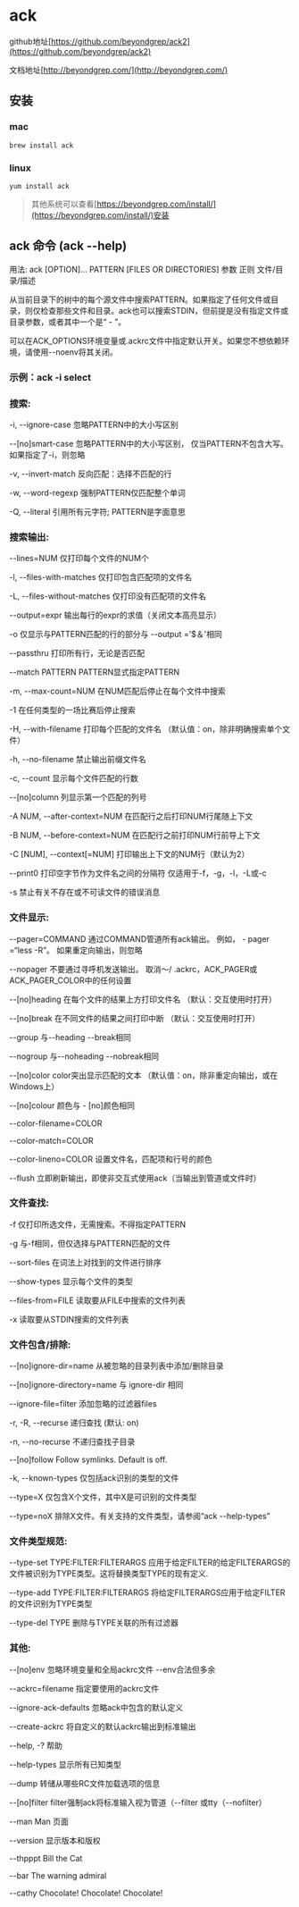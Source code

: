 # ack

github地址[https://github.com/beyondgrep/ack2](https://github.com/beyondgrep/ack2)

文档地址[http://beyondgrep.com/](http://beyondgrep.com/)

## 安装

### mac

`brew install ack`

### linux 

`yum install ack`

> 其他系统可以查看[https://beyondgrep.com/install/](https://beyondgrep.com/install/)安装

## ack 命令 (ack --help)

用法: ack [OPTION]... PATTERN [FILES OR DIRECTORIES]
           参数        正则       文件/目录/描述

从当前目录下的树中的每个源文件中搜索PATTERN。如果指定了任何文件或目录，则仅检查那些文件和目录。ack也可以搜索STDIN，但前提是没有指定文件或目录参数，或者其中一个是“ - ”。

可以在ACK_OPTIONS环境变量或.ackrc文件中指定默认开关。如果您不想依赖环境，请使用--noenv将其关闭。

### 示例：ack -i select

### 搜索:

  -i, --ignore-case             忽略PATTERN中的大小写区别
  
  --[no]smart-case              忽略PATTERN中的大小写区别，
                                仅当PATTERN不包含大写。
                                如果指定了-i，则忽略

  -v, --invert-match            反向匹配：选择不匹配的行

  -w, --word-regexp             强制PATTERN仅匹配整个单词

  -Q, --literal                 引用所有元字符; PATTERN是字面意思
  
### 搜索输出:

  --lines=NUM                   仅打印每个文件的NUM个

  -l, --files-with-matches      仅打印包含匹配项的文件名

  -L, --files-without-matches   仅打印没有匹配项的文件名

  --output=expr                 输出每行的expr的求值（关闭文本高亮显示）

  -o                            仅显示与PATTERN匹配的行的部分与
                                --output ='$＆'相同

  --passthru                    打印所有行，无论是否匹配

  --match PATTERN               PATTERN显式指定PATTERN

  -m, --max-count=NUM           在NUM匹配后停止在每个文件中搜索

  -1                            在任何类型的一场比赛后停止搜索

  -H, --with-filename           打印每个匹配的文件名
                                （默认值：on，除非明确搜索单个文件）

  -h, --no-filename             禁止输出前缀文件名

  -c, --count                   显示每个文件匹配的行数

  --[no]column                  列显示第一个匹配的列号

  -A NUM, --after-context=NUM   在匹配行之后打印NUM行尾随上下文

  -B NUM, --before-context=NUM  在匹配行之前打印NUM行前导上下文

  -C [NUM], --context[=NUM]     打印输出上下文的NUM行（默认为2）

  --print0                      打印空字节作为文件名之间的分隔符
                                仅适用于-f，-g，-l，-L或-c

  -s                            禁止有关不存在或不可读文件的错误消息

### 文件显示:

  --pager=COMMAND               通过COMMAND管道所有ack输出。
                                例如， - pager =“less -R”。
                                如果重定向输出，则忽略

  --nopager                     不要通过寻呼机发送输出。
                                取消〜/ .ackrc，ACK_PAGER或ACK_PAGER_COLOR中的任何设置

  --[no]heading                 在每个文件的结果上方打印文件名
                                （默认：交互使用时打开）

  --[no]break                   在不同文件的结果之间打印中断
                                （默认：交互使用时打开）

  --group                       与--heading --break相同

  --nogroup                     与--noheading --nobreak相同

  --[no]color                   color突出显示匹配的文本
                                （默认值：on，除非重定向输出，或在Windows上）

  --[no]colour                  颜色与 - [no]颜色相同

  --color-filename=COLOR

  --color-match=COLOR

  --color-lineno=COLOR          设置文件名，匹配项和行号的颜色

  --flush                       立即刷新输出，即使非交互式使用ack（当输出到管道或文件时）

### 文件查找:

  -f                            仅打印所选文件，无需搜索。不得指定PATTERN

  -g                            与-f相同，但仅选择与PATTERN匹配的文件

  --sort-files                  在词法上对找到的文件进行排序

  --show-types                  显示每个文件的类型

  --files-from=FILE             读取要从FILE中搜索的文件列表

  -x                            读取要从STDIN搜索的文件列表

### 文件包含/排除:

  --[no]ignore-dir=name         从被忽略的目录列表中添加/删除目录

  --[no]ignore-directory=name   与 ignore-dir 相同

  --ignore-file=filter          添加忽略的过滤器files

  -r, -R, --recurse             递归查找 (默认: on)

  -n, --no-recurse              不递归查找子目录

  --[no]follow                  Follow symlinks.  Default is off.

  -k, --known-types             仅包括ack识别的类型的文件

  --type=X                      仅包含X个文件，其中X是可识别的文件类型

  --type=noX                    排除X文件。有关支持的文件类型，请参阅“ack --help-types”

### 文件类型规范:

  --type-set TYPE:FILTER:FILTERARGS
                                应用于给定FILTER的给定FILTERARGS的文件被识别为TYPE类型。这将替换类型TYPE的现有定义.

  --type-add TYPE:FILTER:FILTERARGS
                                将给定FILTERARGS应用于给定FILTER的文件识别为TYPE类型

  --type-del TYPE               删除与TYPE关联的所有过滤器

### 其他:
  --[no]env                     忽略环境变量和全局ackrc文件
                                --env合法但多余

  --ackrc=filename              指定要使用的ackrc文件

  --ignore-ack-defaults         忽略ack中包含的默认定义

  --create-ackrc                将自定义的默认ackrc输出到标准输出

  --help, -?                    帮助

  --help-types                  显示所有已知类型

  --dump                        转储从哪些RC文件加载选项的信息

  --[no]filter                  filter强制ack将标准输入视为管道（--filter
                                或tty（--nofilter）
                                
  --man                         Man 页面
  
  --version                     显示版本和版权
  
  --thpppt                      Bill the Cat
  
  --bar                         The warning admiral
  
  --cathy                       Chocolate! Chocolate! Chocolate!
  